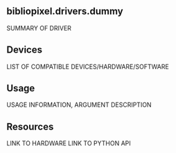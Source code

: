 ## bibliopixel.drivers.dummy

SUMMARY OF DRIVER

## Devices

LIST OF COMPATIBLE DEVICES/HARDWARE/SOFTWARE

## Usage

USAGE INFORMATION, ARGUMENT DESCRIPTION

## Resources

LINK TO HARDWARE
LINK TO PYTHON API
